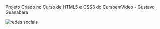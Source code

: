 Projeto Criado no Curso de HTML5 e CSS3 do CursoemVideo - Gustavo Guanabara

![redes sociais](https://github.com/ViniciusBFranca/projeto-social/assets/146156694/13a77407-ba87-4e05-a8e0-04e25a019066)
